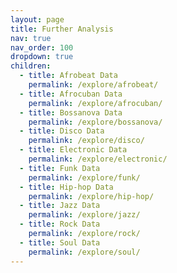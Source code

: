 ```yaml
---
layout: page
title: Further Analysis
nav: true
nav_order: 100
dropdown: true
children:
  - title: Afrobeat Data
    permalink: /explore/afrobeat/
  - title: Afrocuban Data
    permalink: /explore/afrocuban/
  - title: Bossanova Data
    permalink: /explore/bossanova/
  - title: Disco Data
    permalink: /explore/disco/
  - title: Electronic Data
    permalink: /explore/electronic/
  - title: Funk Data
    permalink: /explore/funk/
  - title: Hip-hop Data
    permalink: /explore/hip-hop/
  - title: Jazz Data
    permalink: /explore/jazz/
  - title: Rock Data
    permalink: /explore/rock/
  - title: Soul Data
    permalink: /explore/soul/
---
```

